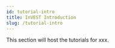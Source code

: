 ```yaml
---
id: tutorial-intro
title: InVEST Introduction 
slug: /tutorial-intro
---
```


This section will host the tutorials for xxx.
